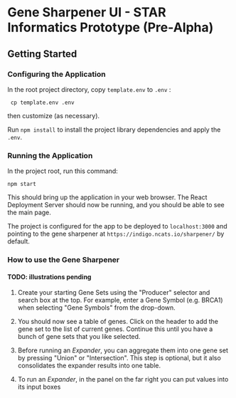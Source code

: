 # Gene Sharpener UI - STAR Informatics Prototype (Pre-Alpha)

## Getting Started

### Configuring the Application

In the root project directory, copy  `template.env` to `.env` :
 
     cp template.env .env
 
 then customize (as necessary).
 
 Run ```npm install``` to install the project library dependencies and apply the `.env`.

### Running the Application

In the project root, run this command: 

```npm start``` 

This should bring up the application in your web browser.
The React Deployment Server should now be running, and you should be able to see the main page.

The project is configured for the app to be deployed to `localhost:3000` 
and pointing to the gene sharpener at `https://indigo.ncats.io/sharpener/` by default.

### How to use the Gene Sharpener

#### TODO: illustrations pending

1. Create your starting Gene Sets using the "Producer" selector and search box at the top. 
For example, enter a Gene Symbol (e.g. BRCA1) when selecting "Gene Symbols" from the drop-down.

2. You should now see a table of genes. Click on the header to add the gene set to the list of current genes. 
Continue this until you have a bunch of gene sets that you like selected.
    
3. Before running an *Expander*, you can aggregate them into one gene set by pressing "Union" or "Intersection". 
This step is optional, but it also consolidates the expander results into one table.

4. To run an *Expander*, in the panel on the far right you can put values into its input boxes
